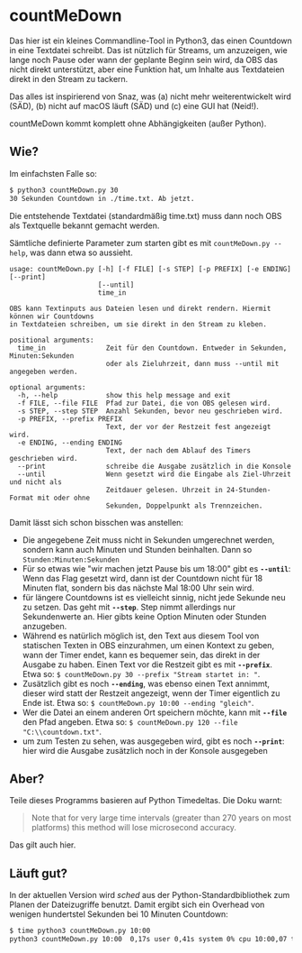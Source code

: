 # countMeDown

Das hier ist ein kleines Commandline-Tool in Python3, das einen Countdown in eine Textdatei schreibt. Das ist nützlich für Streams, um anzuzeigen, wie lange noch Pause oder wann der geplante Beginn sein wird, da OBS das nicht direkt unterstützt, aber eine Funktion hat, um Inhalte aus Textdateien direkt in den Stream zu tackern. 

Das alles ist inspirierend von Snaz, was (a) nicht mehr weiterentwickelt wird (SÄD), (b) nicht auf macOS läuft (SÄD) und (c) eine GUI hat (Neid!).

countMeDown kommt komplett ohne Abhängigkeiten (außer Python).



## Wie? 
Im einfachsten Falle so:

```bash
$ python3 countMeDown.py 30
30 Sekunden Countdown in ./time.txt. Ab jetzt.
```
Die entstehende Textdatei (standardmäßig time.txt) muss dann noch OBS als Textquelle bekannt gemacht werden. 

Sämtliche definierte Parameter zum starten gibt es mit `countMeDown.py --help`, was dann etwa so aussieht.

```
usage: countMeDown.py [-h] [-f FILE] [-s STEP] [-p PREFIX] [-e ENDING] [--print]
                      [--until]
                      time_in

OBS kann Textinputs aus Dateien lesen und direkt rendern. Hiermit können wir Countdowns
in Textdateien schreiben, um sie direkt in den Stream zu kleben.

positional arguments:
  time_in               Zeit für den Countdown. Entweder in Sekunden, Minuten:Sekunden
                        oder als Zieluhrzeit, dann muss --until mit angegeben werden.

optional arguments:
  -h, --help            show this help message and exit
  -f FILE, --file FILE  Pfad zur Datei, die von OBS gelesen wird.
  -s STEP, --step STEP  Anzahl Sekunden, bevor neu geschrieben wird.
  -p PREFIX, --prefix PREFIX
                        Text, der vor der Restzeit fest angezeigt wird.
  -e ENDING, --ending ENDING
                        Text, der nach dem Ablauf des Timers geschrieben wird.
  --print               schreibe die Ausgabe zusätzlich in die Konsole
  --until               Wenn gesetzt wird die Eingabe als Ziel-Uhrzeit und nicht als
                        Zeitdauer gelesen. Uhrzeit in 24-Stunden-Format mit oder ohne
                        Sekunden, Doppelpunkt als Trennzeichen.

```

Damit lässt sich schon bisschen was anstellen:

- Die angegebene Zeit muss nicht in Sekunden umgerechnet werden, sondern kann auch Minuten und Stunden beinhalten. Dann so `Stunden:Minuten:Sekunden`
- Für so etwas wie "wir machen jetzt Pause bis um 18:00" gibt es **`--until`**: Wenn das Flag gesetzt wird, dann ist der Countdown nicht für 18 Minuten flat, sondern bis das nächste Mal 18:00 Uhr sein wird. 
- für längere Countdowns ist es vielleicht sinnig, nicht jede Sekunde neu zu setzen. Das geht mit **`--step`**. Step nimmt allerdings nur Sekundenwerte an. Hier gibts keine Option Minuten oder Stunden anzugeben.
- Während es natürlich möglich ist, den Text aus diesem Tool von statischen Texten in OBS einzurahmen, um einen Kontext zu geben, wann der Timer endet, kann es bequemer sein, das direkt in der Ausgabe zu haben. Einen Text vor die Restzeit gibt es mit **`--prefix`**. Etwa so: `$ countMeDown.py 30 --prefix "Stream startet in: "`.
- Zusätzlich gibt es noch **`--ending`**, was ebenso einen Text annimmt, dieser wird statt der Restzeit angezeigt, wenn der Timer eigentlich zu Ende ist. Etwa so: `$ countMeDown.py 10:00 --ending "gleich"`. 
- Wer die Datei an einem anderen Ort speichern möchte, kann mit **`--file`** den Pfad angeben. Etwa so: `$ countMeDown.py 120 --file "C:\\countdown.txt"`.
- um zum Testen zu sehen, was ausgegeben wird, gibt es noch **`--print`**: hier wird die Ausgabe zusätzlich noch in der Konsole ausgegeben

## Aber?

Teile dieses Programms basieren auf Python Timedeltas. Die Doku warnt: 

> Note that for very large time intervals (greater than 270 years on most platforms) this method will lose microsecond accuracy.

Das gilt auch hier.

## Läuft gut?

In der aktuellen Version wird _sched_ aus der Python-Standardbibliothek zum Planen der Dateizugriffe benutzt. Damit ergibt sich ein Overhead von wenigen hundertstel Sekunden bei 10 Minuten Countdown: 

```bash
$ time python3 countMeDown.py 10:00
python3 countMeDown.py 10:00  0,17s user 0,41s system 0% cpu 10:00,07 total
```
